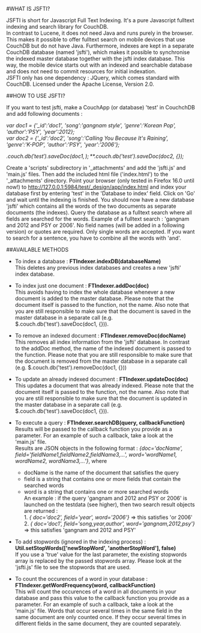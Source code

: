 #WHAT IS JSFTI?

JSFTI is short for Javascript Full Text Indexing. It's a pure Javascript fulltext indexing and search library for CouchDB.  
In contrast to Lucene, it does not need Java and runs purely in the browser. This makes it possible to offer fulltext search on mobile devices that use CouchDB but do not have Java. Furthermore, indexes are kept in a separate CouchDB database (named 'jsfti'), which makes it possible to synchronise the indexed master database together with the jsfti index database. This way, the mobile device starts out with an indexed and searchable database and does not need to commit resources for initial indexation.  
JSFTI only has one dependency : JQuery, which comes standard with CouchDB.
Licensed under the Apache License, Version 2.0.

##HOW TO USE JSFTI?

If you want to test jsfti, make a CouchApp (or database) 'test' in CouchchDB and add following documents :

*var doc1 = {'_id':'doc1', 'song':'gangnam style', 'genre':'Korean Pop', 'author':'PSY', 'year':2012};*  
*var doc2 = {'_id':'doc2', 'song':'Calling You Because It\'s Raining', 'genre':'K-POP', 'author':'PSY', 'year':'2006'};*  

*$.couch.db('test').saveDoc(doc1, {});*  
*$.couch.db('test').saveDoc(doc2, {});*  

Create a 'scripts' subdirectory in '_attachments' and add the 'jsfti.js' and 'main.js' files. Then add the included html file ('index.html') to the '_attachments' directory.
Point your browser (only tested in Firefox 16.0 until now!) to http://127.0.0.1:5984/test/_design/app/index.html and index your database first by entering 'test' in the 'Database to index' field. Click on 'Go' and wait until the indexing is finished.
You should now have a new database 'jsfti' which contains all the words of the two documents as separate documents (the indexes).
Query the database as a fulltext search where all fields are searched for the words. Example of a fulltext search : 'gangnam and 2012 and PSY or 2006'. No field names (will be added in a following version) or quotes are required. Only single words are accepted. If you want to search for a sentence, you have to combine all the words with 'and'.

##AVAILABLE METHODS

* To index a database : **FTIndexer.indexDB(databaseName)**  
This deletes any previous index databases and creates a new 'jsfti' index database.

* To index just one document : **FTIndexer.addDoc(doc)**  
This avoids having to index the whole database whenever a new document is added to the master database. Please note that the document itself is passed to the function, not the name. Also note that you are still responsible to make sure that the document is saved in the master database in a separate call (e.g. $.couch.db('test').saveDoc(doc1, {})).

* To remove an indexed document : **FTIndexer.removeDoc(docName)**  
This removes all index information from the 'jsfti' database. In contrast to the addDoc method, the name of the indexed document is passed to the function. Please note that you are still responsible to make sure that the document is removed from the master database in a separate call (e.g. $.couch.db('test').removeDoc(doc1, {}))

* To update an already indexed document : **FTIndexer.updateDoc(doc)**  
This updates a document that was already indexed. Please note that the document itself is passed to the function, not the name. Also note that you are still responsible to make sure that the document is updated in the master database in a separate call (e.g. $.couch.db('test').saveDoc(doc1, {})).

* To execute a query : **FTIndexer.searchDB(query, callbackFunction)**  
Results will be passed to the callback function you provide as a parameter. For an example of such a callback, take a look at the 'main.js' file.  
Results are JSON objects in the following format : *{doc='docName', field='fieldName1,fieldName2,fieldName3,...', word='wordName1, wordName2, wordName3,...'}*, where  
	* docName is the name of the document that satisfies the query
	* field is a string that contains one or more fields that contain the searched words
	* word is a string that contains one or more searched words  
An example : if the query 'gangnam and 2012 and PSY or 2006' is launched on the testdata (see higher), then two search result objects are returned :  
	            1. *{ doc='doc2', field='year', word='2006'}* => this satisfies 'or 2006'  
	            2. *{ doc='doc1', field='song,year,author', word='gangnam,2012,psy'}* => this satisfies 'gangnam and 2012 and PSY'

* To add stopwords (ignored in the indexing process) : **Util.setStopWords(['newStopWord', 'anotherStopWord'], false)**  
If you use a 'true' value for the last parameter, the existing stopwords array is replaced by the passed stopwords array. Please look at the 'jsfti.js' file to see the stopwords that are used.

* To count the occurences of a word in your database : **FTIndexer.getWordFrequency(word, callbackFunction)**  
This will count the occurences of a word in all documents in your database and pass this value to the callback function you provide as a parameter. For an example of such a callback, take a look at the 'main.js' file.
Words that occur several times in the same field in the same document are only counted once. If they occur several times in different fields in the same document, they are counted separately.





